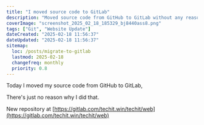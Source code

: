 ```yaml
---
title: "I moved source code to GitLab"
description: "Moved source code from GitHub to GitLab without any reasonn why..."
coverImage: "screenshot_2025_02_18_185329_bj8440ass8.png"
tags: ["Git", "Website Update"]
dateCreated: "2025-02-18 11:56:37"
dateUpdated: "2025-02-18 11:56:37"
sitemap:
  loc: /posts/migrate-to-gitlab
  lastmod: 2025-02-18
  changefreq: monthly
  priority: 0.8
---
```


Today I moved my source code from GitHub to GitLab,

There's just no reason why I did that.

New repository at [https://gitlab.com/techit.win/techit/web](https://gitlab.com/techit.win/techit/web)